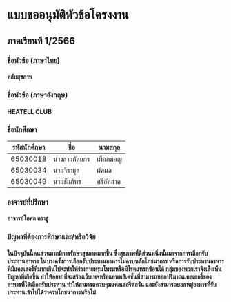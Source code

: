 # 	แบบขออนุมัติหัวข้อโครงงาน
## ภาคเรียนที 1/2566
### 	ชื่อหัวข้อ (ภาษาไทย)	
####  คลับสุขภาพ
### 	ชื่อหัวข้อ (ภาษาอังกฤษ)
#### HEATELL CLUB
### 	ชื่อนักศึกษา 
|รหัสนักศึกษา|ชื่อ|นามสกุล|
|:-------:|-----|------|
|65030018|นางสาวกัลยกร|เผือกมอญ| 
|65030034|นายจิรายุส |ผัดผล|
|65030049|นายชัยภัทร|ศรีอัคฮาด|
### อาจารย์ที่ปรึกษา	
#### อาจารย์โกศล ตราชู
### ปัญหาที่ต้องการศึกษาและ/หรือวิจัย	
####  ในปัจจุบันนี้คนส่วนมากมีการรักษาสุขภาพมากขึ้น ซึ่งสุขภาพที่ดีส่วนหนึ่งนั้นมาจากการเลือกรับประทานอาหาร ในบางครั้งการเลือกรับประทานอาหารไม่ครบหลักโภชนาการ หรือการรับประทานอาหารที่มีแคลเลอรี่ที่มากเกินไปจะทำให้ร่างกายทรุมโทรมหรือมีโรคแทรกซ้อนได้ กลุ่มของพวกเราจึงเล็งเห็นปัญหาที่เกิดขึ้น ทำให้อยากที่จะสร้างเว็บเพจหรือแอพพลิเคชั่นที่สามารถบอกปริมาณแคลเลอรี่ของอาหารที่ได้เลือกรับประทาน ทำให้สามารถควบคุมแคลเลอรี่ต่อวัน และยังสามารถบอกหมู่อาหารที่รับประทานเข้าไปได้ว่าครบโภชนาการหรือไม่


